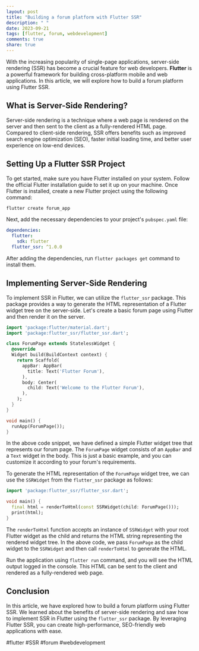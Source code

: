 ```yaml
---
layout: post
title: "Building a forum platform with Flutter SSR"
description: " "
date: 2023-09-21
tags: [flutter, forum, webdevelopment]
comments: true
share: true
---
```


With the increasing popularity of single-page applications, server-side rendering (SSR) has become a crucial feature for web developers. **Flutter** is a powerful framework for building cross-platform mobile and web applications. In this article, we will explore how to build a forum platform using Flutter SSR.

## What is Server-Side Rendering?

Server-side rendering is a technique where a web page is rendered on the server and then sent to the client as a fully-rendered HTML page. Compared to client-side rendering, SSR offers benefits such as improved search engine optimization (SEO), faster initial loading time, and better user experience on low-end devices.

## Setting Up a Flutter SSR Project

To get started, make sure you have Flutter installed on your system. Follow the official Flutter installation guide to set it up on your machine. Once Flutter is installed, create a new Flutter project using the following command:

```bash
flutter create forum_app
```

Next, add the necessary dependencies to your project's `pubspec.yaml` file:

```yaml
dependencies:
  flutter:
    sdk: flutter
  flutter_ssr: ^1.0.0
```

After adding the dependencies, run `flutter packages get` command to install them.

## Implementing Server-Side Rendering

To implement SSR in Flutter, we can utilize the `flutter_ssr` package. This package provides a way to generate the HTML representation of a Flutter widget tree on the server-side. Let's create a basic forum page using Flutter and then render it on the server.

```dart
import 'package:flutter/material.dart';
import 'package:flutter_ssr/flutter_ssr.dart';

class ForumPage extends StatelessWidget {
  @override
  Widget build(BuildContext context) {
    return Scaffold(
      appBar: AppBar(
        title: Text('Flutter Forum'),
      ),
      body: Center(
        child: Text('Welcome to the Flutter Forum'),
      ),
    );
  }
}

void main() {
  runApp(ForumPage());
}
```

In the above code snippet, we have defined a simple Flutter widget tree that represents our forum page. The `ForumPage` widget consists of an `AppBar` and a `Text` widget in the body. This is just a basic example, and you can customize it according to your forum's requirements.

To generate the HTML representation of the `ForumPage` widget tree, we can use the `SSRWidget` from the `flutter_ssr` package as follows:

```dart
import 'package:flutter_ssr/flutter_ssr.dart';

void main() {
  final html = renderToHtml(const SSRWidget(child: ForumPage()));
  print(html);
}
```

The `renderToHtml` function accepts an instance of `SSRWidget` with your root Flutter widget as the child and returns the HTML string representing the rendered widget tree. In the above code, we pass `ForumPage` as the child widget to the `SSRWidget` and then call `renderToHtml` to generate the HTML.

Run the application using `flutter run` command, and you will see the HTML output logged in the console. This HTML can be sent to the client and rendered as a fully-rendered web page.

## Conclusion

In this article, we have explored how to build a forum platform using Flutter SSR. We learned about the benefits of server-side rendering and saw how to implement SSR in Flutter using the `flutter_ssr` package. By leveraging Flutter SSR, you can create high-performance, SEO-friendly web applications with ease.

#flutter #SSR #forum #webdevelopment